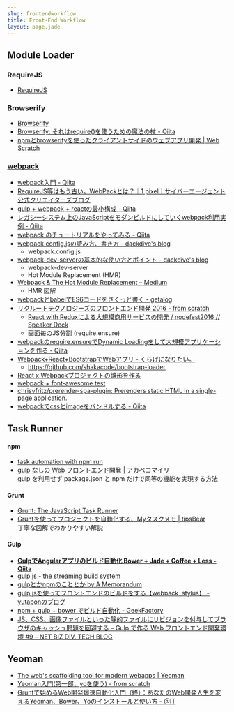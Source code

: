 ```yaml
---
slug: frontendworkflow
title: Front-End Workflow
layout: page.jade
---
```


## Module Loader

### RequireJS
- [RequireJS](http://requirejs.org/)

### Browserify
- [Browserify](http://browserify.org/)
- [Browserify: それはrequire()を使うための魔法の杖 - Qiita](http://qiita.com/cognitom/items/4c63969b5085c90639d4)
- [npmとbrowserifyを使ったクライアントサイドのウェブアプリ開発 | Web Scratch](http://efcl.info/2014/0120/res3605/)

### [webpack](https://webpack.github.io/)
- [webpack入門 \- Qiita](http://qiita.com/ossan-engineer/items/8352bdeab9ce8c8c00ef)
- [RequireJS等はもう古い。WebPackとは？｜1 pixel｜サイバーエージェント公式クリエイターズブログ](http://ameblo.jp/ca-1pixel/entry-11884453208.html)
- [gulp + webpack + reactの最小構成 - Qiita](http://qiita.com/uryyyyyyy/items/6d7d29499efbca8c618e)
- [レガシーシステム上のJavaScriptをモダンビルドにしていくwebpack利用実例 \- Qiita](http://qiita.com/inuscript/items/97333a239c97094c39a6)
- [webpack のチュートリアルをやってみる \- Qiita](http://qiita.com/cortyuming/items/ba4c4d61fdf262bc2303)
- [webpack\.config\.jsの読み方、書き方 \- dackdive's blog](http://dackdive.hateblo.jp/entry/2016/04/13/123000)
  - webpack.config.js
- [webpack\-dev\-serverの基本的な使い方とポイント \- dackdive's blog](http://dackdive.hateblo.jp/entry/2016/05/07/183335)
  - webpack-dev-server
  - Hot Module Replacement (HMR)
- [Webpack & The Hot Module Replacement – Medium](https://medium.com/@rajaraodv/webpack-hot-module-replacement-hmr-e756a726a07#.pyca51wa6)
  - HMR 図解
- [webpackとbabelでES6コードをさくっと書く \- getalog](http://geta6.hatenablog.com/entry/2016/04/05/165201)
- [リクルートテクノロジーズのフロントエンド開発 2016 \- from scratch](http://yosuke-furukawa.hatenablog.com/entry/2016/12/01/175446)
  - [React with Reduxによる大規模商用サービスの開発 / nodefest2016 // Speaker Deck](https://speakerdeck.com/yoshidan/nodefest2016)
  - 画面毎のJS分割 (require.ensure)
- [webpackのrequire\.ensureでDynamic Loadingをして大規模アプリケーションを作る \- Qiita](http://qiita.com/RyotaSugawara/items/0effa7ce42adfcb66a35)
- [Webpack\+React\+BootstrapでWebアプリ \- くらげになりたい。](http://wannabe-jellyfish.hatenablog.com/entry/2016/03/06/034101)
  - https://github.com/shakacode/bootstrap-loader
- [React x Webpackプロジェクトの雛形を作る](http://minotaur.badwitch.io/react-webpack-boilerplate/)
- [webpack \+ font\-awesome test](https://gist.github.com/Turbo87/e8e941e68308d3b40ef6)
- [chrisvfritz/prerender\-spa\-plugin: Prerenders static HTML in a single\-page application\.](https://github.com/chrisvfritz/prerender-spa-plugin)
- [webpackでcssとimageをバンドルする \- Qiita](http://qiita.com/koichirokamoto/items/1bdbee5dd5657012b5fa)

## Task Runner

#### npm
- [task automation with npm run](http://substack.net/task_automation_with_npm_run)
- [gulp なしの Web フロントエンド開発 | アカベコマイリ](http://akabeko.me/blog/2015/08/dev-web-front-end-without-gulp/)  
  gulp を利用せず package.json と npm だけで同等の機能を実現する方法

#### Grunt
- [Grunt: The JavaScript Task Runner](http://gruntjs.com/)
- [Gruntを使ってプロジェクトを自動化する、Myタスクメモ | tipsBear](http://tipsbear.com/grunt-task-memo/)  
  丁寧な図解でわかりやすい解説

#### Gulp
- __[GulpでAngularアプリのビルド自動化 Bower + Jade + Coffee + Less - Qiita](http://qiita.com/syon/items/911c7c40d184d2349651)__
- [gulp.js - the streaming build system](http://gulpjs.com/)
- [gulpとかnpmのこととか by A Memorandum](http://protean.cc/getting-started-with-gulp-and-npm)
- [gulp.jsを使ってフロントエンドのビルドをする【webpack, stylus】 - yutaponのブログ](http://yutapon.hatenablog.com/entry/2014/12/06/123000)
- [npm + gulp + bower でビルド自動化 - GeekFactory](http://int128.hatenablog.com/entry/2014/07/02/004543)
- [JS、CSS、画像ファイルといった静的ファイルにリビジョンを付与してブラウザのキャッシュ問題を回避する – Gulp で作る Web フロントエンド開発環境 #9 – NET BIZ DIV. TECH BLOG](https://tech.recruit-mp.co.jp/front-end/solve-browsers-cache-by-revision/)


## Yeoman

- [The web's scaffolding tool for modern webapps | Yeoman](http://yeoman.io/)
- [Yeoman入門(第一部、yoを使う) - from scratch](http://yosuke-furukawa.hatenablog.com/entry/2013/07/04/085814)
- [Gruntで始めるWeb開発爆速自動化入門（終）：あなたのWeb開発人生を変えるYeoman、Bower、Yoのインストールと使い方 - ＠IT](http://www.atmarkit.co.jp/ait/articles/1407/02/news040.html)
